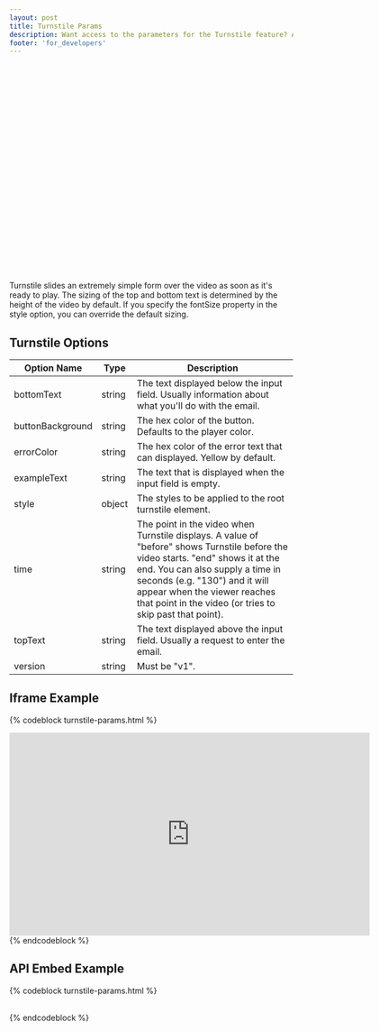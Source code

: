 ```yaml
---
layout: post
title: Turnstile Params
description: Want access to the parameters for the Turnstile feature? Ask and ye shall receive. 
footer: 'for_developers'
---
```


<div id="wistia_4d8229898d" style="width:660px;height:371px;" data-video-width="660" data-video-height="371">&nbsp;</div>
<script charset="ISO-8859-1" src="http://fast.wistia.net/static/E-v1.js"></script>
<script charset="ISO-8859-1" src="http://fast.wistia.net/static/concat/E-v1-gridify%2CrequireEmail-v1.js"></script>

<script>/*<![CDATA[*/
wistiaEmbed = Wistia.embed("4d8229898d", {
    videoWidth: "660",
    videoHeight: "371",
    controlsVisibleOnLoad: true
});
Wistia.plugin.requireEmail(wistiaEmbed, {
    version: "v1",
    topText: "Enter your email address\nto view this video.",
    bottomText: "",
    style: {
    backgroundColor: "#303030"
    }
});
/*]]*/</script>

Turnstile slides an extremely simple form over the video as soon as it's ready to play. The sizing of the top 
and bottom text is determined by the height of the video by default. If you specify the fontSize property in the 
style option, you can override the default sizing.

## Turnstile Options

 Option Name      | Type   | Description                                                                                         
 -----------      | ----   | ----------------------------------------------------------------------------------------------------
 bottomText       | string | The text displayed below the input field. Usually information about what you'll do with the email.   
 buttonBackground | string | The hex color of the button. Defaults to the player color.                                           
 errorColor       | string | The hex color of the error text that can displayed. Yellow by default.                               
 exampleText      | string | The text that is displayed when the input field is empty.                                            
 style            | object | The styles to be applied to the root turnstile element.                                              
 time             | string | The point in the video when Turnstile displays. A value of "before" shows Turnstile before the video starts. "end" shows it at the end. You can also supply a time in seconds (e.g. "130") and it will appear when the viewer reaches that point in the video (or tries to skip past that point).
 topText          | string | The text displayed above the input field. Usually a request to enter the email.                      
 version          | string | Must be "v1".                                                                                        

## Iframe Example

{% codeblock turnstile-params.html %}
<iframe src="http://fast.wistia.net/embed/iframe/abcde12345
  ?videoWidth=640&videoHeight=360&plugin[requireEmail][version]=v1
  &plugin[requireEmail][topText]=Please enter your email below.
  &plugin[requireEmail][bottomText]=We may use this email to contact you about the product, but we won't be too pushy.
  &plugin[requireEmail][style][background]=#660000&plugin[requireEmail][style][color]=#eeffee" 
  allowtransparency="true" frameborder="0" scrolling="no" class="wistia_embed" 
  name="wistia_embed" width="640" height="360">
</iframe>
{% endcodeblock %}

## API Embed Example

{% codeblock turnstile-params.html %}
<div id="wistia_abcde12345" style="width:640px;height;360px;" data-video-width="640" data-video-height="360">&nbsp;</div>
<script src="http://fast.wistia.net/static/E-v1.js"></script>
<script src="http://fast.wistia.net/static/concat/E-v1-gridify,requireEmail-v1.js"></script>
<script>
  wistiaEmbed = Wistia.embed("abcde12345", {
    videoWidth: 640,
    videoHeight: 360
  });
  Wistia.plugin.requireEmail(wistiaEmbed, {
    version: "v1",
    topText: "Please enter your email below.",
    bottomText: "We may use this email to contact you about the product, but we won't be too pushy.",
    style: {
      background: "#660000",
      color: "#eeffee"
    }
  });
</script>
{% endcodeblock %}
